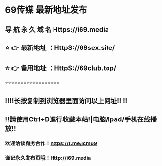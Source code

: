 # 69传媒 最新地址发布 
## 导 航 永 久 域 名  Https://i69.media
## ⭐️ 👉 最新地址 ：HttpS://69sex.site/
## ⭐️ 👉 备用地址 ：HttpS://69club.top/
⭐️⭐️⭐️⭐️⭐️⭐️⭐️⭐️⭐️⭐️⭐️⭐️⭐️⭐️⭐️⭐️⭐️⭐️
## ‼️‼️长按复制到浏览器里面访问以上网址‼️  ‼️
## ‼️請使用Ctrl+D進行收藏本站!|电脑/Ipad/手机在线播放‼️
### 欢迎洽谈商务合作！https://t.me/icm69
### 谨记永久发布页哦！Http://i69.media
